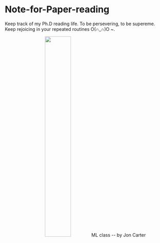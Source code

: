 # Note-for-Paper-reading
Keep track of my Ph.D reading life. To be 
persevering, to be supereme. Keep rejoicing in your repeated routines O(∩_∩)O ~.






<div align=center> <img src="https://www.kdnuggets.com/images/cartoon-machine-learning-class.jpg" width="40%" height="40%"> ML class -- by Jon Carter </div>
